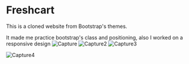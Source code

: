 # Freshcart

This is a cloned website from Bootstrap's themes.

It made me practice bootstrap's class and positioning, also I worked on a responsive design
![Capture](https://user-images.githubusercontent.com/74473410/184535890-e1508456-f751-4f57-868c-d3a6d64164f1.PNG)
![Capture2](https://user-images.githubusercontent.com/74473410/184535892-c16cb812-3f7f-4e44-a6ec-b82083ad4049.PNG)
![Capture3](https://user-images.githubusercontent.com/74473410/184535894-a9eb5b6d-0bc6-435a-9d94-fb571b4cbabb.PNG)

![Capture4](https://user-images.githubusercontent.com/74473410/184535899-0bb9f3c3-e009-44bc-9625-a1cb9962d9eb.PNG)
